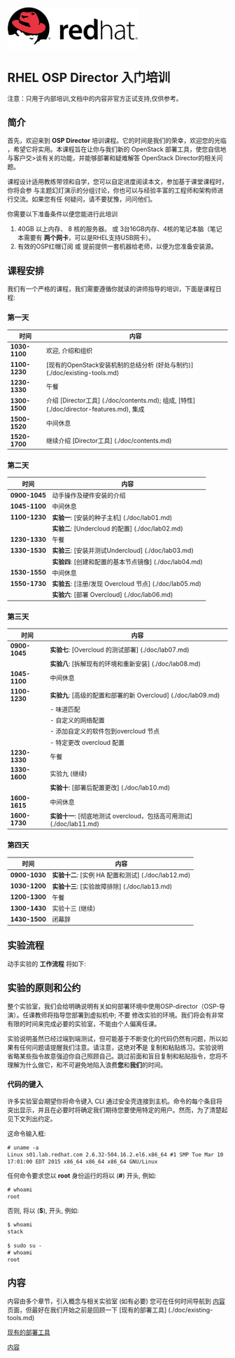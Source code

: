 <img src=./doc/images/redhat.png style="width: 300px;"/>

RHEL OSP Director 入门培训
==================================

注意：只用于内部培训,文档中的内容非官方正试支持,仅供参考。

## 简介

首先，欢迎来到 **OSP Director** 培训课程。它的时间是我们的荣幸，欢迎您的光临
，希望它将实用。本课程旨在让你与我们新的 OpenStack 部署工具，使您自信地与客户交>谈有关的功能，并能够部署和疑难解答 OpenStack Director的相关问题。

课程设计适用教练带领和自学，您可以自定进度阅读本文，参加基于课堂课程时，你将会参
与主题幻灯演示的分组讨论，你也可以与经验丰富的工程师和架构师进行交流。如果您有任
何疑问，请不要犹豫，问问他们。


你需要以下准备条件以便您能进行此培训

1. 40GB 以上内存、 8 核的服务器。
   或
   3台16GB内存、4核的笔记本脑（笔记本需要有 **两个网卡**，可以是RHEL支持USB网卡）。
2. 有效的OSP红帽订阅
   或
   提前提供一套机器给老师，以便为您准备安装源。

## 课程安排

我们有一个严格的课程，我们需要遵循你就读的讲师指导的培训，下面是课程日程:

### 第一天

时间          | 内容
------------- | -----------------
**1030-1100** | 欢迎, 介绍和组织
**1100-1230** | [现有的OpenStack安装机制的总结分析 (好处与制约)] (./doc/existing-tools.md)
**1230-1330** | 午餐
**1300-1500** | 介绍 [Director工具] (./doc/contents.md); 组成, [特性] (./doc/director-features.md), 集成
**1500-1520** | 中间休息 
**1520-1700** | 继续介绍 [Director工具] (./doc/contents.md)

### 第二天

时间          | 内容
------------- | -----------------
**0900-1045** | 动手操作及硬件安装的介绍
**1045-1100** | 中间休息
**1100-1230** | **实验一**: [安装的种子主机] (./doc/lab01.md)
              | **实验二**: [Undercloud 的配置] (./doc/lab02.md)
**1230-1330** | 午餐
**1330-1530** | **实验三**: [安装并测试Undercloud] (./doc/lab03.md)
              | **实验四**: [创建和配置的基本节点镜像] (./doc/lab04.md)
**1530-1550** | 中间休息
**1550-1730** | **实验五**: [注册/发现 Overcloud 节点] (./doc/lab05.md)
              | **实验六**: [部署 Overcloud] (./doc/lab06.md)

### 第三天

时间          | 内容
------------- | -----------------
**0900-1045** | **实验七**: [Overcloud 的测试部署] (./doc/lab07.md)
              | **实验八**: [拆解现有的环境和重新安装] (./doc/lab08.md)
**1045-1100** | 中间休息
**1100-1230** | **实验九**: [高级的配置和部署的新 Overcloud] (./doc/lab09.md)
              | - 味道匹配
              | - 自定义的网络配置
              | - 添加自定义的软件包到overcloud 节点
              | - 特定更改 overcloud 配置
**1230-1330** | 午餐
**1330-1600** | 实验九 (继续)
              | **实验十**: [部署后配置更改] (./doc/lab10.md)
**1600-1615** | 中间休息
**1600-1730** | **实验十一**: [彻底地测试 overcloud，包括高可用测试] (./doc/lab11.md)

### 第四天

时间          | 内容
------------- | -----------------
**0900-1030** | **实验十二**: [实例 HA 配置和测试] (./doc/lab12.md)
**1030-1200** | **实验十三**: [实验故障排除] (./doc/lab13.md)
**1200-1300** | 午餐
**1300-1430** | 实验十三 (继续)
**1430-1500** | 闭幕辞


## 实验流程

动手实验的 **工作流程** 将如下:

## 实验的原则和公约

整个实验室，我们会给明确说明有关如何部署环境中使用OSP-director（OSP-导演）。任课教师将指导您部署到虚拟机中; 不要 修改实验的环境。我们将会有非常有限的时间来完成必要的实验室，不能由个人偏离任课。

实验说明虽然已经过端到端测试，但可能基于不断变化的代码仍然有问题，所以如果有任何问题请提醒我们注意。请注意，这绝对**不**是 复制和粘贴练习。实验说明省略某些指令故意强迫你自己照顾自己。跳过前面和盲目复制和粘贴指令，您将不理解为什么做它，和不可避免地陷入浪费**您**和**我们**的时间。

### 代码的键入

许多实验室会期望你将命令键入 CLI 通过安全壳连接到主机。命令的每个条目将突出显示，并且在必要时将确定我们期待您要使用特定的用户。然而，为了清楚起见下文列出约定。

这命令输入框:

~~~
# uname -a
Linux s01.lab.redhat.com 2.6.32-504.16.2.el6.x86_64 #1 SMP Tue Mar 10 17:01:00 EDT 2015 x86_64 x86_64 x86_64 GNU/Linux
~~~

任何命令要求您以 **root** 身份运行的将以 (**#**) 开头, 例如:

~~~
# whoami
root
~~~

否则, 将以 (**$**), 开头, 例如:

~~~
$ whoami
stack

$ sudo su -
# whoami
root
~~~

## 内容

内容由多个章节，引入概念与相关实验室 (如有必要) 您可在任何时间导航到 [内容](./doc/contents.md) 页面，但最好在我们开始之前是回顾一下 [现有的部署工具] (./doc/existing-tools.md)

[现有的部署工具](./doc/existing-tools.md)

[内容](./doc/contents.md)
